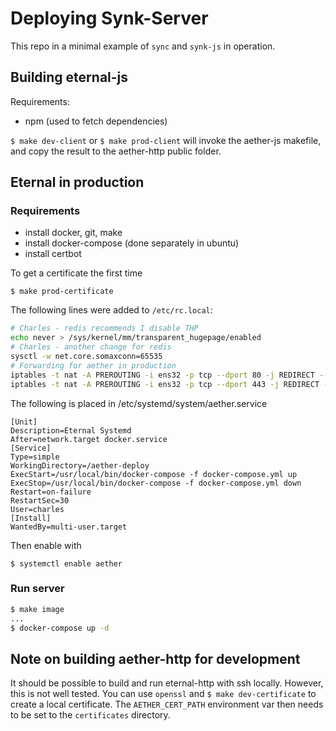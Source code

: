 # Deploying Synk-Server

This repo in a minimal example of `sync` and `synk-js` in operation.

## Building eternal-js

Requirements:

- npm (used to fetch dependencies)

`$ make dev-client` or `$ make prod-client` will invoke the aether-js makefile,
and copy the result to the aether-http public folder.

## Eternal in production

### Requirements

- install docker, git, make
- install docker-compose (done separately in ubuntu)
- install certbot

To get a certificate the first time

`$ make prod-certificate`

The following lines were added to `/etc/rc.local`:

``` bash
# Charles - redis recommends I disable THP
echo never > /sys/kernel/mm/transparent_hugepage/enabled
# Charles - another change for redis
sysctl -w net.core.somaxconn=65535
# Forwarding for aether in production
iptables -t nat -A PREROUTING -i ens32 -p tcp --dport 80 -j REDIRECT --to-port 3000
iptables -t nat -A PREROUTING -i ens32 -p tcp --dport 443 -j REDIRECT --to-port 3001
```

The following is placed in /etc/systemd/system/aether.service

```
[Unit]
Description=Eternal Systemd
After=network.target docker.service
[Service]
Type=simple
WorkingDirectory=/aether-deploy
ExecStart=/usr/local/bin/docker-compose -f docker-compose.yml up
ExecStop=/usr/local/bin/docker-compose -f docker-compose.yml down
Restart=on-failure
RestartSec=30
User=charles
[Install]
WantedBy=multi-user.target
```

Then enable with

`$ systemctl enable aether`

### Run server

``` bash
$ make image
...
$ docker-compose up -d
```

## Note on building aether-http for development

It should be possible to build and run eternal-http with ssh locally. However,
this is not well tested. You can use `openssl` and `$ make dev-certificate` to
create a local certificate. The `AETHER_CERT_PATH` environment var then needs to
be set to the `certificates` directory.
